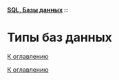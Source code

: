 **[SQL, Базы данных](../../README.md#sql-базы-данных) ::**
# Типы баз данных

<!--

-->

[К оглавлению](../README.md#sql-базы-данных)



[К оглавлению](../README.md#sql-базы-данных)
